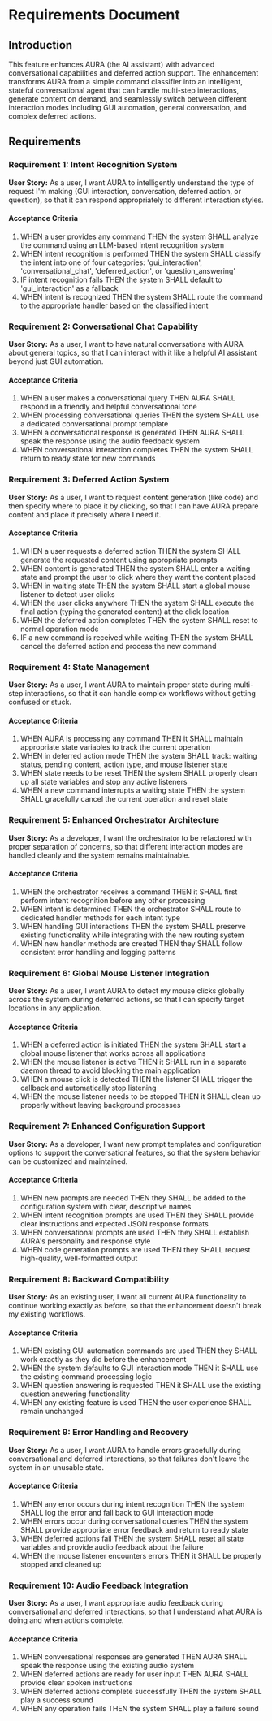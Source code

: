 # Requirements Document

## Introduction

This feature enhances AURA (the AI assistant) with advanced conversational capabilities and deferred action support. The enhancement transforms AURA from a simple command classifier into an intelligent, stateful conversational agent that can handle multi-step interactions, generate content on demand, and seamlessly switch between different interaction modes including GUI automation, general conversation, and complex deferred actions.

## Requirements

### Requirement 1: Intent Recognition System

**User Story:** As a user, I want AURA to intelligently understand the type of request I'm making (GUI interaction, conversation, deferred action, or question), so that it can respond appropriately to different interaction styles.

#### Acceptance Criteria

1. WHEN a user provides any command THEN the system SHALL analyze the command using an LLM-based intent recognition system
2. WHEN intent recognition is performed THEN the system SHALL classify the intent into one of four categories: 'gui_interaction', 'conversational_chat', 'deferred_action', or 'question_answering'
3. IF intent recognition fails THEN the system SHALL default to 'gui_interaction' as a fallback
4. WHEN intent is recognized THEN the system SHALL route the command to the appropriate handler based on the classified intent

### Requirement 2: Conversational Chat Capability

**User Story:** As a user, I want to have natural conversations with AURA about general topics, so that I can interact with it like a helpful AI assistant beyond just GUI automation.

#### Acceptance Criteria

1. WHEN a user makes a conversational query THEN AURA SHALL respond in a friendly and helpful conversational tone
2. WHEN processing conversational queries THEN the system SHALL use a dedicated conversational prompt template
3. WHEN a conversational response is generated THEN AURA SHALL speak the response using the audio feedback system
4. WHEN conversational interaction completes THEN the system SHALL return to ready state for new commands

### Requirement 3: Deferred Action System

**User Story:** As a user, I want to request content generation (like code) and then specify where to place it by clicking, so that I can have AURA prepare content and place it precisely where I need it.

#### Acceptance Criteria

1. WHEN a user requests a deferred action THEN the system SHALL generate the requested content using appropriate prompts
2. WHEN content is generated THEN the system SHALL enter a waiting state and prompt the user to click where they want the content placed
3. WHEN in waiting state THEN the system SHALL start a global mouse listener to detect user clicks
4. WHEN the user clicks anywhere THEN the system SHALL execute the final action (typing the generated content) at the click location
5. WHEN the deferred action completes THEN the system SHALL reset to normal operation mode
6. IF a new command is received while waiting THEN the system SHALL cancel the deferred action and process the new command

### Requirement 4: State Management

**User Story:** As a user, I want AURA to maintain proper state during multi-step interactions, so that it can handle complex workflows without getting confused or stuck.

#### Acceptance Criteria

1. WHEN AURA is processing any command THEN it SHALL maintain appropriate state variables to track the current operation
2. WHEN in deferred action mode THEN the system SHALL track: waiting status, pending content, action type, and mouse listener state
3. WHEN state needs to be reset THEN the system SHALL properly clean up all state variables and stop any active listeners
4. WHEN a new command interrupts a waiting state THEN the system SHALL gracefully cancel the current operation and reset state

### Requirement 5: Enhanced Orchestrator Architecture

**User Story:** As a developer, I want the orchestrator to be refactored with proper separation of concerns, so that different interaction modes are handled cleanly and the system remains maintainable.

#### Acceptance Criteria

1. WHEN the orchestrator receives a command THEN it SHALL first perform intent recognition before any other processing
2. WHEN intent is determined THEN the orchestrator SHALL route to dedicated handler methods for each intent type
3. WHEN handling GUI interactions THEN the system SHALL preserve existing functionality while integrating with the new routing system
4. WHEN new handler methods are created THEN they SHALL follow consistent error handling and logging patterns

### Requirement 6: Global Mouse Listener Integration

**User Story:** As a user, I want AURA to detect my mouse clicks globally across the system during deferred actions, so that I can specify target locations in any application.

#### Acceptance Criteria

1. WHEN a deferred action is initiated THEN the system SHALL start a global mouse listener that works across all applications
2. WHEN the mouse listener is active THEN it SHALL run in a separate daemon thread to avoid blocking the main application
3. WHEN a mouse click is detected THEN the listener SHALL trigger the callback and automatically stop listening
4. WHEN the mouse listener needs to be stopped THEN it SHALL clean up properly without leaving background processes

### Requirement 7: Enhanced Configuration Support

**User Story:** As a developer, I want new prompt templates and configuration options to support the conversational features, so that the system behavior can be customized and maintained.

#### Acceptance Criteria

1. WHEN new prompts are needed THEN they SHALL be added to the configuration system with clear, descriptive names
2. WHEN intent recognition prompts are used THEN they SHALL provide clear instructions and expected JSON response formats
3. WHEN conversational prompts are used THEN they SHALL establish AURA's personality and response style
4. WHEN code generation prompts are used THEN they SHALL request high-quality, well-formatted output

### Requirement 8: Backward Compatibility

**User Story:** As an existing user, I want all current AURA functionality to continue working exactly as before, so that the enhancement doesn't break my existing workflows.

#### Acceptance Criteria

1. WHEN existing GUI automation commands are used THEN they SHALL work exactly as they did before the enhancement
2. WHEN the system defaults to GUI interaction mode THEN it SHALL use the existing command processing logic
3. WHEN question answering is requested THEN it SHALL use the existing question answering functionality
4. WHEN any existing feature is used THEN the user experience SHALL remain unchanged

### Requirement 9: Error Handling and Recovery

**User Story:** As a user, I want AURA to handle errors gracefully during conversational and deferred interactions, so that failures don't leave the system in an unusable state.

#### Acceptance Criteria

1. WHEN any error occurs during intent recognition THEN the system SHALL log the error and fall back to GUI interaction mode
2. WHEN errors occur during conversational queries THEN the system SHALL provide appropriate error feedback and return to ready state
3. WHEN deferred actions fail THEN the system SHALL reset all state variables and provide audio feedback about the failure
4. WHEN the mouse listener encounters errors THEN it SHALL be properly stopped and cleaned up

### Requirement 10: Audio Feedback Integration

**User Story:** As a user, I want appropriate audio feedback during conversational and deferred interactions, so that I understand what AURA is doing and when actions complete.

#### Acceptance Criteria

1. WHEN conversational responses are generated THEN AURA SHALL speak the response using the existing audio system
2. WHEN deferred actions are ready for user input THEN AURA SHALL provide clear spoken instructions
3. WHEN deferred actions complete successfully THEN the system SHALL play a success sound
4. WHEN any operation fails THEN the system SHALL play a failure sound
